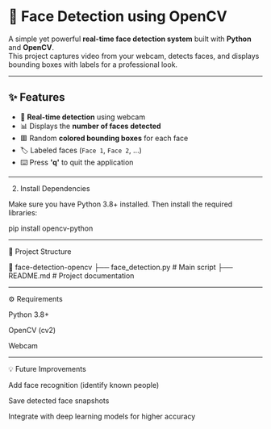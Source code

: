 # 👤 Face Detection using OpenCV

A simple yet powerful **real-time face detection system** built with **Python** and **OpenCV**.  
This project captures video from your webcam, detects faces, and displays bounding boxes with labels for a professional look.

---

## ✨ Features
- 🎥 **Real-time detection** using webcam  
- 📊 Displays the **number of faces detected**  
- 🟥 Random **colored bounding boxes** for each face  
- 🏷️ Labeled faces (`Face 1`, `Face 2`, …)  
- ⌨️ Press **'q'** to quit the application  

---
2. Install Dependencies

Make sure you have Python 3.8+ installed. Then install the required libraries:

pip install opencv-python

---

📂 Project Structure

📁 face-detection-opencv
 ├── face_detection.py   # Main script
 ├── README.md           # Project documentation

---
⚙️ Requirements

Python 3.8+

OpenCV (cv2)

Webcam

---
💡 Future Improvements

Add face recognition (identify known people)

Save detected face snapshots

Integrate with deep learning models for higher accuracy
